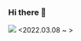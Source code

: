 ### Hi there 👋
<img src="https://img.shields.io/badge/42Seoul-000000?style=flat-square&logo=42&logoColor=white"/> 
<2022.03.08 ~ >

<!--
**Doyeon7101/Doyeon7101** is a ✨ _special_ ✨ repository because its `README.md` (this file) appears on your GitHub profile.

Here are some ideas to get you started:

- 🔭 I’m currently working on ...
- 🌱 I’m currently learning ...
- 👯 I’m looking to collaborate on ...
- 🤔 I’m looking for help with ...
- 💬 Ask me about ...
- 📫 How to reach me: ...
- 😄 Pronouns: ...
- ⚡ Fun fact: ...
-->
